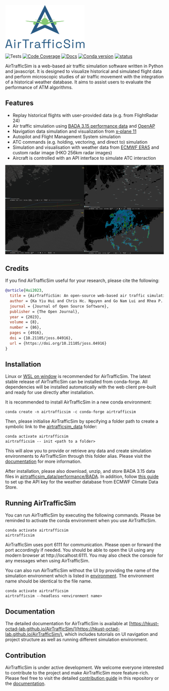 <img src="docs/source/images/Logo-full.png" width=50% />

![Tests](https://github.com/HKUST-OCTAD-LAB/AirTrafficSim/actions/workflows/tests.yml/badge.svg)
[![Code Coverage](https://img.shields.io/codecov/c/github/HKUST-OCTAD-LAB/AirTrafficSim.svg)](https://codecov.io/gh/HKUST-OCTAD-LAB/AirTrafficSim)
[![Docs](https://github.com/HKUST-OCTAD-LAB/AirTrafficSim/actions/workflows/docs.yml/badge.svg)](https://hkust-octad-lab.github.io/AirTrafficSim/)
[![Conda version](https://img.shields.io/conda/vn/conda-forge/airtrafficsim)](https://anaconda.org/conda-forge/airtrafficsim)
[![status](https://joss.theoj.org/papers/7d4a9fdfae0c862863fa3645d3ae80b1/status.svg)](https://joss.theoj.org/papers/7d4a9fdfae0c862863fa3645d3ae80b1)

AirTrafficSim is a web-based air traffic simulation software written in Python and javascript. It is designed to visualize historical and simulated flight data and perform microscopic studies of air traffic movement with the integration of a historical weather database. It aims to assist users to evaluate the performance of ATM algorithms.

## Features

- Replay historical flights with user-provided data (e.g. from FlightRadar 24)
- Air traffic simulation using [BADA 3.15 performance data](https://www.eurocontrol.int/model/bada) and [OpenAP](https://github.com/TUDelft-CNS-ATM/openap)
- Navigation data simulation and visualization from [x-plane 11](https://developer.x-plane.com/docs/data-development-documentation/)
- Autopilot and Flight Management System simulation
- ATC commands (e.g. holding, vectoring, and direct to) simulation
- Simulation and visualisation with weather data from [ECMWF ERA5](https://cds.climate.copernicus.eu/cdsapp#!/dataset/reanalysis-era5-pressure-levels?tab=overview) and custom radar image (HKO 256km radar images)
- Aircraft is controlled with  an API interface to simulate ATC interaction

![AirTrafficSim](docs/source/images/UI_features.png)


## Credits

If you find AirTrafficSim useful for your research, please cite the following:

```bibtex
@article{Hui2023,
  title = {AirTrafficSim: An open-source web-based air traffic simulation platform.}, 
  author = {Ka Yiu Hui and Chris Hc. Nguyen and Go Nam Lui and Rhea P. Liem}, 
  journal = {Journal of Open Source Software},
  publisher = {The Open Journal}, 
  year = {2023}, 
  volume = {8}, 
  number = {86}, 
  pages = {4916},
  doi = {10.21105/joss.04916}, 
  url = {https://doi.org/10.21105/joss.04916}
}
```

## Installation

Linux or [WSL on window](https://learn.microsoft.com/en-us/windows/wsl/) is recommended for AirTrafficSim. The latest stable release of AirTrafficSim can be installed from conda-forge. All dependencies will be installed automatically with the web client pre-built and ready for use directly after installation.

It is recommended to install AirTrafficSim in a new conda environment:

```
conda create -n airtrafficsim -c conda-forge airtrafficsim 
```

Then, please initialise AirTrafficSim by specifying a folder path to create a symbolic link to the [airtrafficsim_data](airtrafficsim/data/) folder:

```
conda activate airtrafficsim
airtrafficsim -- init <path to a folder>
```
This will alow you to provide or retrieve any data and create simulation environments to AirTrafficSim through this folder alias. Please visit the [documentation](https://hkust-octad-lab.github.io/AirTrafficSim/index.html) for more information.

After installation, please also download, unzip, and store BADA 3.15 data files in [airtrafficsim_data/performance/BADA](airtrafficsim/data/performance/BADA/). In addition, follow [this guide](https://cds.climate.copernicus.eu/api-how-to) to set up the API key for the weather database from ECMWF Climate Data Store.


## Running AirTrafficSim

You can run AirTrafficSim by executing the following commands. Please be reminded to activate the conda environment when you use AirTrafficSim. 

```
conda activate airtrafficsim
airtrafficsim
```

AirTrafficSim uses port 6111 for communication. Please open or forward the port accordingly if needed. You should be able to open the UI using any modern browser at http://localhost:6111. You may also check the console for any messages when using AirTrafficSim.


You can also run AirTrafficSim without the UI by providing the name of the simulation environment which is listed in [environment](airtrafficsim/data/environment/). The environment name should be identical to the file name.

```
conda activate airtrafficsim
airtrafficsim --headless <environment name>
```

## Documentation

The detailed documentation for AirTrafficSim is available at [https://hkust-octad-lab.github.io/AirTrafficSim/](https://hkust-octad-lab.github.io/AirTrafficSim/), which includes tutorials on UI navigation and project structure as well as running different simulation environment.

## Contribution

AirTrafficSim is under active development. We welcome everyone interested to contribute to the project and make AirTrafficSim more feature-rich. Please feel free to visit the detailed [contribution guide](./CONTRIBUTING.md) in this repository or the [documentation](https://hkust-octad-lab.github.io/AirTrafficSim/development/guide.html).
